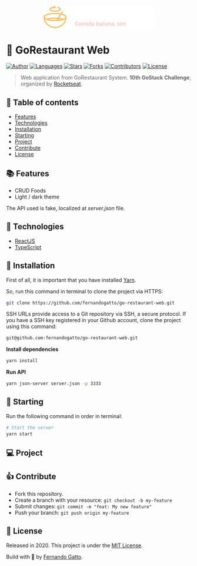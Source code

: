 <p align="center">
  <img src="./github/logo.svg" width="300"/>
</p>

# 🥣 GoRestaurant Web

[![Author](https://img.shields.io/badge/author-fernandogatto-%61624050)](https://github.com/fernandogatto/)
[![Languages](https://img.shields.io/github/languages/count/fernandogatto/go-restaurant-web?color=%61624050)](#)
[![Stars](https://img.shields.io/github/stars/fernandogatto/go-restaurant-web?color=%61624050)](https://github.com/fernandogatto/go-restaurant-web/stargazers)
[![Forks](https://img.shields.io/github/forks/fernandogatto/go-restaurant-web?color=%61624050)](https://github.com/fernandogatto/go-restaurant-web/network/members)
[![Contributors](https://img.shields.io/github/contributors/fernandogatto/go-restaurant-web?color=%61624050)](https://github.com/fernandogatto/go-restaurant-web/graphs/contributors)
[![License](https://img.shields.io/badge/license-MIT-%61624050)](https://choosealicense.com/licenses/mit/)

> Web application from GoRestaurant System. **10th GoStack Challenge**, organized by [Rocketseat](https://rocketseat.com.br/).

## 🔗 Table of contents
- [Features](#features)
- [Technologies](#technologies)
- [Installation](#installation)
- [Starting](#starting)
- [Project](#project)
- [Contribute](#contribute)
- [License](#license)

## 📚 Features <a name="features"/>

- CRUD Foods
- Light / dark theme

The API used is fake, localized at *server.json* file.

## 📌 Technologies <a name="technologies"/>

- [ReactJS](https://pt-br.reactjs.org/)
- [TypeScript](https://www.typescriptlang.org/)

## 📂 Installation <a name="installation"/>

First of all, it is important that you have installed [Yarn](https://yarnpkg.com/).

So, run this command in terminal to clone the project via HTTPS:

```bash
git clone https://github.com/fernandogatto/go-restaurant-web.git
```

SSH URLs provide access to a Git repository via SSH, a secure protocol. If you have a SSH key registered in your Github account, clone the project using this command:

```bash
git@github.com:fernandogatto/go-restaurant-web.git
```

**Install dependencies**

```bash
yarn install
```

**Run API**

```bash
yarn json-server server.json -p 3333
```

## 🚀 Starting <a name="starting"/>

Run the following command in order in terminal:

```bash
# Start the server
yarn start
```

## 💻 Project <a name="project"/>

## 👍 Contribute <a name="contribute"/>

- Fork this repository.
- Create a branch with your resource: ```git checkout -b my-feature```
- Submit changes: ```git commit -m "feat: My new feature"```
- Push your branch: ```git push origin my-feature```

## 📕 License <a name="license"/>

Released in 2020. This project is under the [MIT License](https://choosealicense.com/licenses/mit/).

Build with 💜 by [Fernando Gatto](https://github.com/fernandogatto/).

